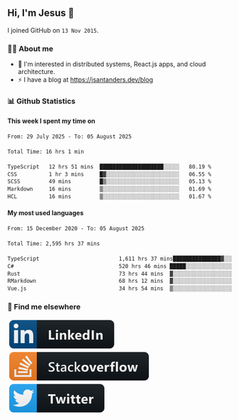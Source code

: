 ## Hi, I'm Jesus 👋

I joined GitHub on `13 Nov 2015`.

<!-- Talking about you -->

### 👨‍💻 About me

- 👦 I'm interested in distributed systems, React.js apps, and cloud architecture.
- ⚡️ I have a blog at <https://jsantanders.dev/blog>

### 📊 Github Statistics

#### This week I spent my time on

<!--START_SECTION:weekly-->

```txt
From: 29 July 2025 - To: 05 August 2025

Total Time: 16 hrs 1 min

TypeScript   12 hrs 51 mins  ████████████████████░░░░░   80.19 %
CSS          1 hr 3 mins     █▓░░░░░░░░░░░░░░░░░░░░░░░   06.55 %
SCSS         49 mins         █▒░░░░░░░░░░░░░░░░░░░░░░░   05.13 %
Markdown     16 mins         ▒░░░░░░░░░░░░░░░░░░░░░░░░   01.69 %
HCL          16 mins         ▒░░░░░░░░░░░░░░░░░░░░░░░░   01.67 %
```

<!--END_SECTION:weekly-->

#### My most used languages

<!--START_SECTION:alltime-->

```txt
From: 15 December 2020 - To: 05 August 2025

Total Time: 2,595 hrs 37 mins

TypeScript                         1,611 hrs 37 mins███████████████▓░░░░░░░░░   62.09 %
C#                                 520 hrs 46 mins █████░░░░░░░░░░░░░░░░░░░░   20.06 %
Rust                               73 hrs 44 mins  ▓░░░░░░░░░░░░░░░░░░░░░░░░   02.84 %
RMarkdown                          68 hrs 12 mins  ▓░░░░░░░░░░░░░░░░░░░░░░░░   02.63 %
Vue.js                             34 hrs 54 mins  ▒░░░░░░░░░░░░░░░░░░░░░░░░   01.35 %
```

<!--END_SECTION:alltime-->

### 📢 Find me elsewhere

<p>
  <a target="_blank" href="https://linkedin.com/in/jsantanders">
    <img src="https://github.com/jsantanders/jsantanders/blob/master/img/linkedin.svg" alt="LinkedIn" style="vertical-align:top; margin:4px">
  </a>
  
  <a target="_blank" href="https://stackoverflow.com/users/7318331/jesus-santander">
    <img src="https://github.com/jsantanders/jsantanders/blob/master/img/stackoverflow.svg" alt="StackOverflow" style="vertical-align:top; margin:4px">
  </a>
  
  <a target="_blank" href="http://twitter.com/jsantanders">
    <img src="https://github.com/jsantanders/jsantanders/blob/master/img/twitter.svg" alt="Twitter" style="vertical-align:top; margin:4px">
  </a>
</p>
